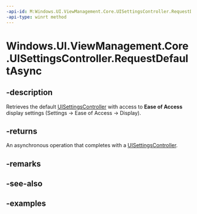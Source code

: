 ```yaml
---
-api-id: M:Windows.UI.ViewManagement.Core.UISettingsController.RequestDefaultAsync
-api-type: winrt method
---
```


<!-- Method syntax.
public IAsyncOperation<UISettingsController> UISettingsController.RequestDefaultAsync()
-->

# Windows.UI.ViewManagement.Core.UISettingsController.RequestDefaultAsync

## -description

Retrieves the default [UISettingsController](uisettingscontroller.md) with access to **Ease of Access** display settings (Settings -> Ease of Access -> Display).

## -returns

An asynchronous operation that completes with a [UISettingsController](uisettingscontroller.md).

## -remarks

## -see-also

## -examples
